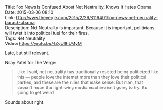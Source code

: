 Title: Fox News Is Confused About Net Neutrality, Knows It Hates Obama  
Date: 2015-03-06 08:10  
Link: http://www.theverge.com/2015/2/26/8116401/fox-news-net-neutrality-barack-obama  
Description: Net Neutrality is important. Because it is important, politicians will twist it into political fuel for their fires.  
Tags: Net Neutrality  
Video: https://youtu.be/4ZyUlIhUMyM  

Late, but still relevant.

Nilay Patel for The Verge:

> Like I said, net neutrality has traditionally resisted being politicized like this — people love the internet more than they love their political parties, and these are the rules that make sense. But man, that doesn’t mean the right-wing media machine isn’t going to try. It’s going to get weird.

Sounds about right.